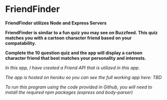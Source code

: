 # FriendFinder

**FriendFinder utilizes Node and Express Servers**

**FriendFinder is similar to a fun quiz you may see on Buzzfeed. This quiz matches you with a cartoon character friend based on your compatability.**

**Complete the 10 question quiz and the app will display a cartoon character friend that best matches your personality and interests.**

*In this app, I have created a Friend API that is utilized in this app.*

*The app is hosted on heroku so you can see the full working app here: TBD*

*To run this program using the code provided in Github, you will need to install the required npm packages (express and body-parser)*
